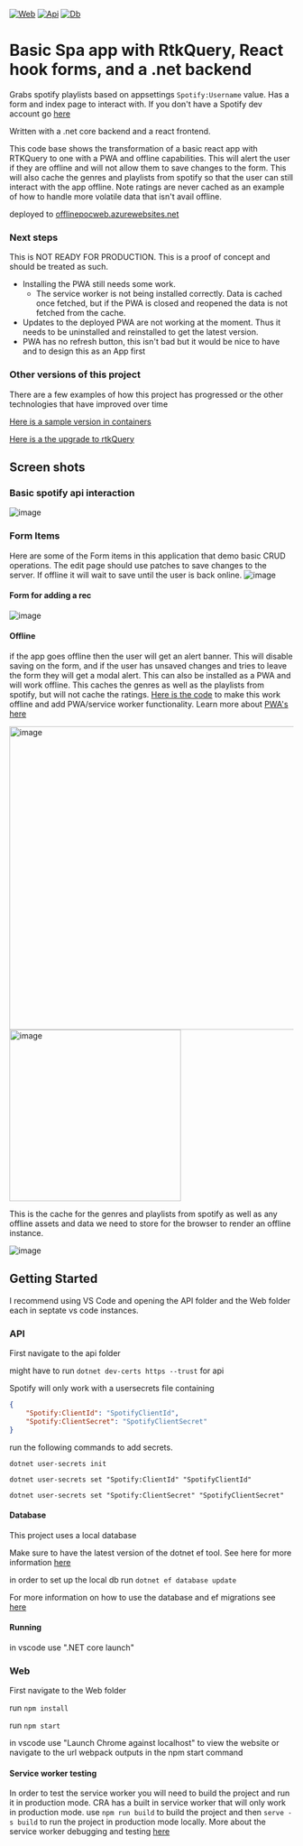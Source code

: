 [![Web](https://github.com/domshyra-s-playground/offlinePoc/actions/workflows/main_web.yml/badge.svg)](https://github.com/domshyra-s-playground/offlinePoc/actions/workflows/main_web.yml) [![Api](https://github.com/domshyra-s-playground/offlinePoc/actions/workflows/main_api.yml/badge.svg)](https://github.com/domshyra-s-playground/offlinePoc/actions/workflows/main_api.yml) [![Db](https://github.com/domshyra-s-playground/offlinePoc/actions/workflows/main_db.yml/badge.svg)](https://github.com/domshyra-s-playground/offlinePoc/actions/workflows/main_db.yml)

# Basic Spa app with RtkQuery, React hook forms, and a .net backend

Grabs spotify playlists based on appsettings `Spotify:Username` value.
Has a form and index page to interact with.
If you don't have a Spotify dev account go [here](https://developer.spotify.com/documentation/web-api/tutorials/getting-started)

Written with a .net core backend and a react frontend. 

This code base shows the transformation of a basic react app with RTKQuery to one with a PWA and offline capabilities. This will alert the user if they are offline and will not allow them to save changes to the form. This will also cache the genres and playlists from spotify so that the user can still interact with the app offline. Note ratings are never cached as an example of how to handle more volatile data that isn't avail offline.

deployed to [offlinepocweb.azurewebsites.net](https://offlinepocweb.azurewebsites.net)

### Next steps
This is NOT READY FOR PRODUCTION. This is a proof of concept and should be treated as such. 

- Installing the PWA still needs some work. 
  - The service worker is not being installed correctly. Data is cached once fetched, but if the PWA is closed and reopened the data is not fetched from the cache. 
- Updates to the deployed PWA are not working at the moment. Thus it needs to be uninstalled and reinstalled to get the latest version.
- PWA has no refresh button, this isn't bad but it would be nice to have and to design this as an App first

### Other versions of this project

There are a few examples of how this project has progressed or the other technologies that have improved over time

[Here is a sample version in containers](https://github.com/domshyra-s-playground/containersDemo)

[Here is a the upgrade to rtkQuery](https://github.com/domshyra-s-playground/rtkQueryDemo)



## Screen shots 
### Basic spotify api interaction 
![image](https://github.com/domshyra-s-playground/baseRtkQueryApp/assets/1061957/a8793cec-68bb-44fb-8237-6c2dee1e0b2b)

### Form Items
Here are some of the Form items in this application that demo basic CRUD operations. 
The edit page should use patches to save changes to the server. If offline it will wait to save until the user is back online.
![image](https://github.com/domshyra-s-playground/baseRtkQueryApp/assets/1061957/80a2332c-c2f0-468f-b7c1-925bbfcd7d91)


#### Form for adding a rec
![image](https://github.com/domshyra-s-playground/baseRtkQueryApp/assets/1061957/bc9014bf-870c-4000-b7e8-c75d85126c21)

#### Offline 
if the app goes offline then the user will get an alert banner. This will disable saving on the form, and if the user has unsaved changes and tries to leave the form they will get a modal alert. This can also be installed as a PWA and will work offline. This caches the genres as well as the playlists from spotify, but will not cache the ratings. [Here is the code](https://github.com/domshyra-s-playground/offlinePoc/pull/4) to make this work offline and add PWA/service worker functionality. Learn more about [PWA's here](https://web.dev/learn/pwa/welcome)
 
<img width="538" alt="image" src="https://github.com/domshyra-s-playground/offlinePoc/assets/1061957/e886ba9a-7ed7-4f56-a5f0-3886c73601ab"> <img width="304" alt="image" src="https://github.com/domshyra-s-playground/offlinePoc/assets/1061957/282b3a22-105a-40c7-a075-85c87a1e4c92">


This is the cache for the genres and playlists from spotify as well as any offline assets and data we need to store for the browser to render an offline instance.

![image](https://github.com/domshyra-s-playground/offlinePoc/assets/1061957/bca4b4b5-7f2b-4cab-a13d-371eb994a99e)



## Getting Started
I recommend using VS Code and opening the API folder and the Web folder each in septate vs code instances. 


### API
First navigate to the api folder

might have to run `dotnet dev-certs https --trust` for api

Spotify will only work with a usersecrets file containing

```json
{
	"Spotify:ClientId": "SpotifyClientId",
	"Spotify:ClientSecret": "SpotifyClientSecret"
}
```

run the following commands to add secrets.

`dotnet user-secrets init`

`dotnet user-secrets set "Spotify:ClientId" "SpotifyClientId"`

`dotnet user-secrets set "Spotify:ClientSecret" "SpotifyClientSecret"`

#### Database

This project uses a local database

Make sure to have the latest version of the dotnet ef tool. See here for more information [here](https://docs.microsoft.com/en-us/ef/core/cli/dotnet)

in order to set up the local db run `dotnet ef database update`

For more information on how to use the database and ef migrations see [here](https://docs.microsoft.com/en-us/ef/core/managing-schemas/migrations/?tabs=dotnet-core-cli)

#### Running

in vscode use ".NET core launch"

### Web
First navigate to the Web folder

run `npm install`

run `npm start`

in vscode use "Launch Chrome against localhost" to view the website or navigate to the url webpack outputs in the npm start command 


#### Service worker testing
In order to test the service worker you will need to build the project and run it in production mode. CRA has a built in service worker that will only work in production mode. use `npm run build` to build the project and then `serve -s build` to run the project in production mode locally. More about the service worker debugging and testing [here](https://web.dev/learn/pwa/tools-and-debug)
